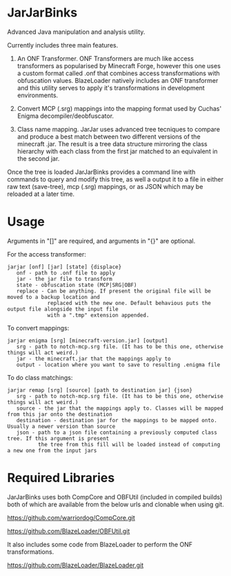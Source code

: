 # JarJarBinks
Advanced Java manipulation and analysis utility.

Currently includes three main features.

1. An ONF Transformer.
  ONF Transformers are much like access transformers as popularised by Minecraft Forge, however this one uses a custom format called .onf that combines access transformations with obfuscation values.
  BlazeLoader natively includes an ONF transformer and this utility serves to apply it's transformations in development environments.
  
2. Convert MCP (.srg) mappings into the mapping format used by Cuchas' Enigma decompiler/deobfuscator.

3. Class name mapping.
  JarJar uses advanced tree tecniques to compare and produce a best match between two different versions of the minecraft .jar.
  The result is a tree data structure mirroring the class hierarchy with each class from the first jar matched to an equivalent in the second jar.
  
  Once the tree is loaded JarJarBinks provides a command line with commands to query and modify this tree, as well a output it to a file in either raw text (save-tree), mcp (.srg) mappings, or as JSON which may be reloaded at a later time.
  
  
# Usage

Arguments in "[]" are required, and arguments in "{}" are optional.

For the access transformer:

    jarjar [onf] [jar] [state] {displace}
       onf - path to .onf file to apply
       jar - the jar file to transform
       state - obfuscation state (MCP|SRG|OBF)
       replace - Can be anything. If present the original file will be moved to a backup location and
                 replaced with the new one. Default behavious puts the output file alongside the input file
                 with a ".tmp" extension appended.

To convert mappings:

    jarjar enigma [srg] [minecraft-version.jar] [output]
       srg - path to notch-mcp.srg file. (It has to be this one, otherwise things will act weird.)
       jar - the minecraft.jar that the mappings apply to
       output - location where you want to save to resulting .enigma file

To do class matchings:

    jarjar remap [srg] [source] [path to destination jar] {json}
       srg - path to notch-mcp.srg file. (It has to be this one, otherwise things will act weird.)
       source - the jar that the mappings apply to. Classes will be mapped from this jar onto the destination
       destination - destination jar for the mappings to be mapped onto. Usually a newer version than source
       json - path to a json file containing a previously computed class tree. If this argument is present
              the tree from this fill will be loaded instead of computing a new one from the input jars

# Required Libraries
JarJarBinks uses both CompCore and OBFUtil (included in compiled builds)  both of which are available from the below urls and clonable when using git.

https://github.com/warriordog/CompCore.git

https://github.com/BlazeLoader/OBFUtil.git

It also includes some code from BlazeLoader to perform the ONF transformations.

https://github.com/BlazeLoader/BlazeLoader.git
